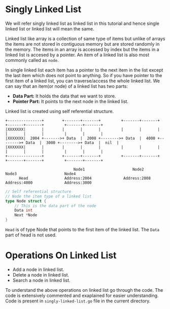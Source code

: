 # Singly Linked List

We will refer singly linked list as linked list in this tutorial and hence single linked list or linked list will mean 
the same.

Linked list like array is a collection of same type of items but unlike of arrays the items are not stored in contiguous
memory but are stored randomly in the memory. The items in an array is accessed by index but the items in a linked list 
is accesed by a pointer. An item of a linked list is also most commonly called as `node`.

In single linked list each item has a pointer to the next item in the list except the last item which does not point to 
anything. So if you have pointer to the first item of a linked list, you can traverse/access the whole linked list. We 
can say that an item(or node) of a linked list has two parts:
- **Data Part:** It holds the data that we want to store.
- **Pointer Part:** It points to the next node in the linked list.

 Linked list is created using self referential structure. 


```
+---------------+        +-------+-------+         +-------+-------+         +-------+-------+         +-------+-------+
|XXXXXXX|       |        |       |       |         |       |       |         |       |       |         |       |       |
|XXXXXXX|  2004 +------->+ Data  |  2008 +-------->+ Data  |  4000 +-------->+ Data  |  3000 +-------->+ Data  |  nil  |
|XXXXXXX|       |        |       |       |         |       |       |         |       |       |         |       |       |
+---------------+        +-------+-------+         +-------+-------+         +-------+-------+         +-------+-------+

                              Node1                     Node2                     Node3                     Node4
      Head                Address:2004              Address:2008              Address:4000              Address:3000
```

```go
// Self referential structure
// Node the item type of a linked list 
type Node struct {
    // This is the data part of the node
    Data int
    Next *Node
}
```
`Head` is of type Node that points to the first item of the linked list. The `Data` part of head is not used.

# Operations On Linked List
- Add a node in linked list.
- Delete a node in linked list.
- Search a node in linked list.

To understand the above operations on linked list go through the code. The code is extensively commented and exaplained
for easier understanding. Code is present in `singly-linked-list.go` file in the current directory.